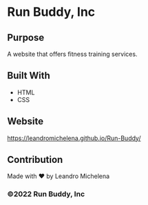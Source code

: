 # Run Buddy, Inc

## Purpose
A website that offers fitness training services.

## Built With
* HTML
* CSS

## Website
https://leandromichelena.github.io/Run-Buddy/

## Contribution
Made with ❤️ by Leandro Michelena

### ©️2022 Run Buddy, Inc 
